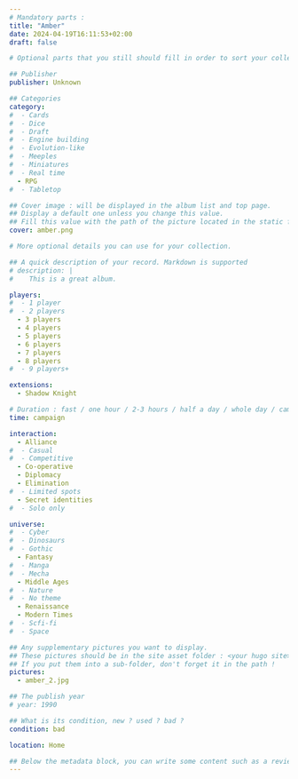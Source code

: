 ```yaml
---
# Mandatory parts :
title: "Amber"
date: 2024-04-19T16:11:53+02:00
draft: false

# Optional parts that you still should fill in order to sort your collection

## Publisher
publisher: Unknown

## Categories
category:
#  - Cards
#  - Dice
#  - Draft
#  - Engine building
#  - Evolution-like
#  - Meeples
#  - Miniatures
#  - Real time
  - RPG
#  - Tabletop

## Cover image : will be displayed in the album list and top page.
## Display a default one unless you change this value.
## Fill this value with the path of the picture located in the static folder
cover: amber.png

# More optional details you can use for your collection.

## A quick description of your record. Markdown is supported
# description: |
#    This is a great album.

players:
#  - 1 player
#  - 2 players
  - 3 players
  - 4 players
  - 5 players
  - 6 players
  - 7 players
  - 8 players
#  - 9 players+

extensions:
  - Shadow Knight

# Duration : fast / one hour / 2-3 hours / half a day / whole day / campaign
time: campaign

interaction:
  - Alliance
#  - Casual
#  - Competitive
  - Co-operative
  - Diplomacy
  - Elimination
#  - Limited spots
  - Secret identities
#  - Solo only

universe:
#  - Cyber
#  - Dinosaurs
#  - Gothic
  - Fantasy
#  - Manga
#  - Mecha
  - Middle Ages
#  - Nature
#  - No theme
  - Renaissance
  - Modern Times
#  - Scfi-fi
#  - Space

## Any supplementary pictures you want to display.
## These pictures should be in the site asset folder : <your hugo site>/static
## If you put them into a sub-folder, don't forget it in the path !
pictures:
  - amber_2.jpg

## The publish year
# year: 1990

## What is its condition, new ? used ? bad ?
condition: bad

location: Home

## Below the metadata block, you can write some content such as a review or anything else you want. It'll be displayed in the album page.
---
```

